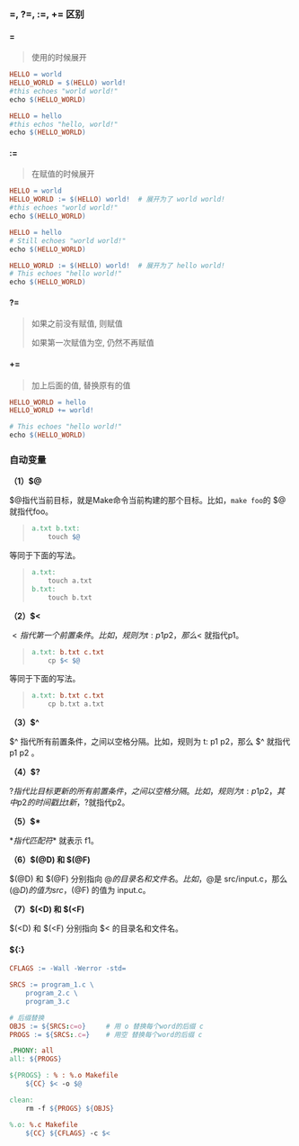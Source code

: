 ### =, ?=, :=, += 区别

#### = 
> 使用的时候展开

```makefile
HELLO = world
HELLO_WORLD = $(HELLO) world!
#this echoes "world world!"
echo $(HELLO_WORLD)

HELLO = hello
#this echos "hello, world!"
echo $(HELLO_WORLD)
```



#### := 

> 在赋值的时候展开

```makefile
HELLO = world
HELLO_WORLD := $(HELLO) world!	# 展开为了 world world!
#this echoes "world world!"
echo $(HELLO_WORLD)

HELLO = hello
# Still echoes "world world!"
echo $(HELLO_WORLD)

HELLO_WORLD := $(HELLO) world!	# 展开为了 hello world!
# This echoes "hello world!"
echo $(HELLO_WORLD)
```



#### ?=

> 如果之前没有赋值, 则赋值
>
> 如果第一次赋值为空, 仍然不再赋值



#### +=

> 加上后面的值, 替换原有的值

```makefile
HELLO_WORLD = hello
HELLO_WORLD += world!

# This echoes "hello world!"
echo $(HELLO_WORLD)
```



### 自动变量

**（1）$@**

$@指代当前目标，就是Make命令当前构建的那个目标。比如，`make foo`的 $@ 就指代foo。

> ```makefile
> a.txt b.txt: 
>     touch $@
> ```

等同于下面的写法。

> ```makefile
> a.txt:
>     touch a.txt
> b.txt:
>     touch b.txt
> ```

**（2）$<**

$< 指代第一个前置条件。比如，规则为 t: p1 p2，那么$< 就指代p1。

> ```makefile
> a.txt: b.txt c.txt
>     cp $< $@ 
> ```

等同于下面的写法。

> ```makefile
> a.txt: b.txt c.txt
>     cp b.txt a.txt 
> ```

**（3）$^**

$^ 指代所有前置条件，之间以空格分隔。比如，规则为 t: p1 p2，那么 $^ 就指代 p1 p2 。

**（4）$?**

$? 指代比目标更新的所有前置条件，之间以空格分隔。比如，规则为 t: p1 p2，其中 p2 的时间戳比 t 新，$?就指代p2。

**（5）$\***

$* 指代匹配符 % 匹配的部分， 比如% 匹配 f1.txt 中的f1 ，$* 就表示 f1。

**（6）$(@D) 和 $(@F)**

$(@D) 和 $(@F) 分别指向 $@ 的目录名和文件名。比如，$@是 src/input.c，那么$(@D) 的值为 src ，$(@F) 的值为 input.c。

**（7）$(<D) 和 $(<F)**

$(<D) 和 $(<F) 分别指向 $< 的目录名和文件名。



#### ${:}

```makefile
CFLAGS := -Wall -Werror -std=

SRCS := program_1.c \
    program_2.c \
    program_3.c

# 后缀替换
OBJS := ${SRCS:c=o}		# 用 o 替换每个word的后缀 c
PROGS := ${SRCS:.c=}	# 用空 替换每个word的后缀 c

.PHONY: all
all: ${PROGS}

${PROGS} : % : %.o Makefile
    ${CC} $< -o $@

clean:
    rm -f ${PROGS} ${OBJS}

%.o: %.c Makefile
    ${CC} ${CFLAGS} -c $<
```

